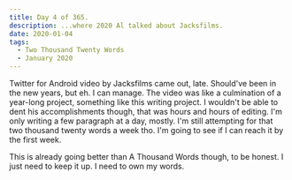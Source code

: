 ```yaml
---
title: Day 4 of 365.
description: ...where 2020 Al talked about Jacksfilms.
date: 2020-01-04
tags:
  - Two Thousand Twenty Words
  - January 2020
---
```


Twitter for Android video by Jacksfilms came out, late. Should've been in the new years, but eh. I can manage. The video was like a culmination of a year-long project, something like this writing project. I wouldn't be able to dent his accomplishments though, that was hours and hours of editing. I'm only writing a few paragraph at a day, mostly. I'm still attempting for that two thousand twenty words a week tho. I'm going to see if I can reach it by the first week.

This is already going better than A Thousand Words though, to be honest. I just need to keep it up. I need to own my words.